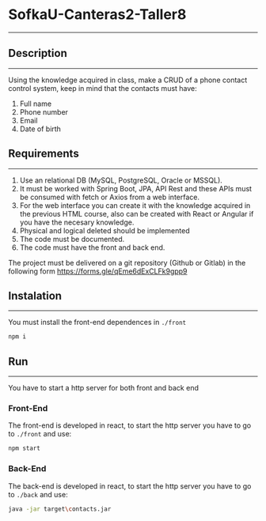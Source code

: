 # SofkaU-Canteras2-Taller8

---

## Description

---

Using the knowledge acquired in class, make a CRUD of a phone contact control system, keep in mind that the contacts must have:

1. Full name
2. Phone number
3. Email
4. Date of birth

## Requirements

---

1. Use an relational DB (MySQL, PostgreSQL, Oracle or MSSQL).
2. It must be worked with Spring Boot, JPA, API Rest and these APIs must be consumed with fetch or Axios from a web interface.
3. For the web interface you can create it with the knowledge acquired in the previous HTML course, also can be created with React or Angular if you have the necesary knowledge.
4. Physical and logical deleted should be implemented
5. The code must be documented.
6. The code must have the front and back end.

The project must be delivered on a git repository (Github or Gitlab) in the following form <https://forms.gle/qEme6dExCLFk9gpp9>

## Instalation

---

You must install the front-end dependences in `./front`

```sh
npm i
```

## Run

---

You have to start a http server for both front and back end

### Front-End

The front-end is developed in react, to start the http server you have to go to `./front` and use:

```sh
npm start
```

### Back-End

The back-end is developed in react, to start the http server you have to go to `./back` and use:

```sh
java -jar target\contacts.jar
```
